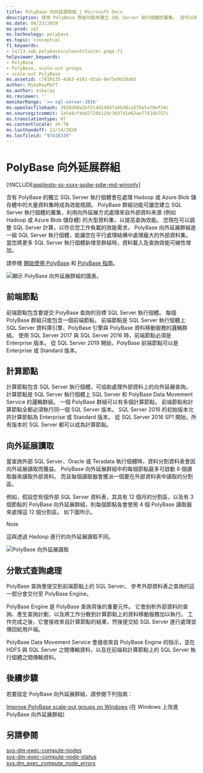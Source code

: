 ```yaml
---
title: PolyBase 向外延展群組 | Microsoft Docs
description: 使用 PolyBase 群組功能來建立 SQL Server 執行個體的叢集。 這可以改善來自外部來源的大型資料集查詢效能。
ms.date: 04/23/2019
ms.prod: sql
ms.technology: polybase
ms.topic: conceptual
f1_keywords:
- sql13.swb.polybasescaleoutcluster.page.f1
helpviewer_keywords:
- PolyBase
- PolyBase, scale-out groups
- scale-out PolyBase
ms.assetid: c7810135-4d63-4161-93ab-0e75e9d10ab5
author: MikeRayMSFT
ms.author: mikeray
ms.reviewer: ''
monikerRange: '>= sql-server-2016'
ms.openlocfilehash: 3928d00a2b72c4d1484fa8b30ca579a5af0ef34c
ms.sourcegitcommit: 1a544cf4dd2720b124c3697d1e62ae7741db757c
ms.translationtype: HT
ms.contentlocale: zh-TW
ms.lasthandoff: 12/14/2020
ms.locfileid: "97416339"
---
```

# <a name="polybase-scale-out-groups"></a>PolyBase 向外延展群組

[!INCLUDE[appliesto-ss-xxxx-asdw-pdw-md-winonly](../../includes/appliesto-ss-xxxx-xxxx-xxx-md-winonly.md)]

含有 PolyBase 的獨立 SQL Server 執行個體會在處理 Hadoop 或 Azure Blob 儲存體中的大量資料集時成為效能瓶頸。 PolyBase 群組功能可讓您建立 SQL Server 執行個體的叢集，利用向外延展方式處理來自外部資料來源 (例如 Hadoop 或 Azure Blob 儲存體) 的大型資料集，以提高查詢效能。 您現在可以調整 SQL Server 計算，以符合您工作負載的效能需求。 PolyBase 向外延展群組是一組 SQL Server 執行個體，能讓您在平行處理結構中處理龐大的外部資料集。 當您將更多 SQL Server 執行個體新增至群組時，資料載入及查詢效能可線性增加。 
  
請參閱 [開始使用 PolyBase](./polybase-guide.md) 和 [PolyBase 指南](../../relational-databases/polybase/polybase-guide.md)。
  
![顯示 PolyBase 向外延展群組的圖表。](../../relational-databases/polybase/media/polybase-scale-out-groups.png "PolyBase 向外延展群組")  
  
## <a name="head-node"></a>前端節點  

前端節點包含要提交 PolyBase 查詢的目標 SQL Server 執行個體。 每個 PolyBase 群組只能包含一個前端節點。 前端節點是 SQL Server 執行個體上 SQL Server 資料庫引擎、PolyBase 引擎與 PolyBase 資料移動服務的邏輯群組。 使用 SQL Server 2017 與 SQL Server 2016 時，前端節點必須是 Enterprise 版本。 從 SQL Server 2019 開始，PolyBase 前端節點可以是 Enterprise 或 Standard 版本。
  
## <a name="compute-node"></a>計算節點

計算節點包含 SQL Server 執行個體，可協助處理外部資料上的向外延展查詢。 計算節點是 SQL Server 執行個體上 SQL Server 和 PolyBase Data Movement Service 的邏輯群組。 一個 PolyBase 群組可以有多個計算節點。 前端節點和計算節點全都必須執行同一個 SQL Server 版本。 SQL Server 2016 的初始版本允許計算節點為 Enterprise 或 Standard 版本。 從 SQL Server 2016 SP1 開始，所有版本的 SQL Server 都可以成為計算節點。

## <a name="scale-out-reads"></a>向外延展讀取

當查詢外部 SQL Server、Oracle 或 Teradata 執行個體時，資料分割資料表會因向外延展讀取而獲益。 PolyBase 向外延展群組中的每個節點最多可啟動 8 個讀取器來讀取外部資料。 而且每個讀取器會獲派一個要在外部資料表中讀取的分割區。 

例如，假設您有個外部 SQL Server 資料表，其具有 12 個月的分割區，以及有 3 個節點的 PolyBase 向外延展群組，則每個節點各會使用 4 個 PolyBase 讀取器來處理這 12 個分割區。 如下圖所示。 

> [!NOTE]
>  這與透過 Hadoop 進行的向外延展讀取不同。 

![PolyBase 向外延展讀取](../../relational-databases/polybase/media/polybase-scale-out-groups2.png "PolyBase 向外延展群組")
  
## <a name="distributed-query-processing"></a>分散式查詢處理  

PolyBase 查詢會提交到前端節點上的 SQL Server。 參考外部資料表之查詢的這一部分會交付至 PolyBase Engine。
  
PolyBase Engine 是 PolyBase 查詢背後的重要元件。 它會剖析外部資料的查詢、產生查詢計劃，以及將工作分散到計算節點上的資料移動服務加以執行。 工作完成之後，它會接收來自計算節點的結果，然後提交給 SQL Server 進行處理並傳回給用戶端。
  
PolyBase Data Movement Service 會接收來自 PolyBase Engine 的指示，並在 HDFS 與 SQL Server 之間傳輸資料，以及在前端和計算節點上的 SQL Server 執行個體之間傳輸資料。
  
## <a name="next-steps"></a>後續步驟

若要設定 PolyBase 向外延展群組，請參閱下列指南：

[Improve PolyBase scale-out groups on Windows](configure-scale-out-groups-windows.md) (在 Windows 上改進 PolyBase 向外延展群組)

## <a name="see-also"></a>另請參閱

 [sys-dm-exec-compute-nodes](../../relational-databases/system-dynamic-management-views/sys-dm-exec-compute-nodes-transact-sql.md)   
 [sys-dm-exec-compute-node-status](../../relational-databases/system-dynamic-management-views/sys-dm-exec-compute-node-status-transact-sql.md)   
 [sys.dm_exec_compute_node_errors](../../relational-databases/system-dynamic-management-views/sys-dm-exec-compute-node-errors-transact-sql.md)
